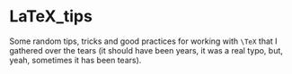 # LaTeX_tips
Some random tips, tricks and good practices for working with `\TeX` that I gathered over the tears (it should have been years, it was a real typo, but, yeah, sometimes it has been tears).
